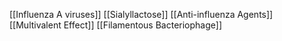[[Influenza A viruses]]
[[Sialyllactose]]
[[Anti-influenza Agents]]
[[Multivalent Effect]]
[[Filamentous Bacteriophage]]
